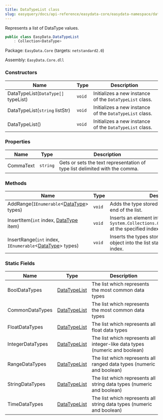 ```yaml
---
title: DataTypeList class
slug: easyquery/docs/api-reference/easydata-core/easydata-namespace/datatypelist-class
---
```



Represents a list of DataType values.
```csharp
public class EasyData.DataTypeList
    : Collection<DataType>

```
Package: `EasyData.Core` (targets: `netstandard2.0`)

Assembly: `EasyData.Core.dll`

### Constructors

| Name | Type | Description | 
| --- | --- | --- | 
| DataTypeList(`DataType[]` typeList) | `void` | Initializes a new instance of the `DataTypeList` class. | 
| DataTypeList(`string` listStr) | `void` | Initializes a new instance of the `DataTypeList` class. | 
| DataTypeList() | `void` | Initializes a new instance of the `DataTypeList` class. | 


### Properties

| Name | Type | Description | 
| --- | --- | --- | 
| CommaText | `string` | Gets or sets the text representation of type list delimited with the comma. | 


### Methods

| Name | Type | Description | 
| --- | --- | --- | 
| AddRange(`IEnumerable`&lt;[DataType](/api-reference/easydata-core/easydata-namespace/datatype-enum)&gt; types) | `void` | Adds the type stored in an IEnumerable to the end of the list. | 
| InsertItem(`int` index, [DataType](/api-reference/easydata-core/easydata-namespace/datatype-enum) item) | `void` | Inserts an element into the `System.Collections.ObjectModel.Collection'1` at the specified index. | 
| InsertRange(`int` index, `IEnumerable`&lt;[DataType](/api-reference/easydata-core/easydata-namespace/datatype-enum)&gt; types) | `void` | Inserts the types stored in an IEnumerable object into the list starting from specified index. | 


### Static Fields

| Name | Type | Description | 
| --- | --- | --- | 
| BoolDataTypes | [DataTypeList](/api-reference/easydata-core/easydata-namespace/datatypelist-class) | The list which represents the most common data types | 
| CommonDataTypes | [DataTypeList](/api-reference/easydata-core/easydata-namespace/datatypelist-class) | The list which represents the most common data types | 
| FloatDataTypes | [DataTypeList](/api-reference/easydata-core/easydata-namespace/datatypelist-class) | The list which represents all float data types | 
| IntegerDataTypes | [DataTypeList](/api-reference/easydata-core/easydata-namespace/datatypelist-class) | The list which represents all integer-like data types (numeric and boolean) | 
| RangeDataTypes | [DataTypeList](/api-reference/easydata-core/easydata-namespace/datatypelist-class) | The list which represents all ranged data types (numeric and boolean) | 
| StringDataTypes | [DataTypeList](/api-reference/easydata-core/easydata-namespace/datatypelist-class) | The list which represents all string data types (numeric and boolean) | 
| TimeDataTypes | [DataTypeList](/api-reference/easydata-core/easydata-namespace/datatypelist-class) | The list which represents all string data types (numeric and boolean) |